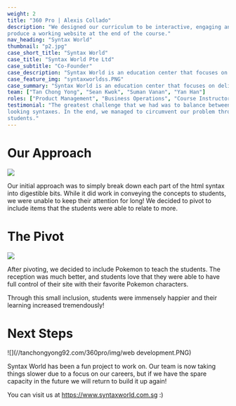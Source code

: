 ```yaml
---
weight: 2
title: "360 Pro | Alexis Collado"
description: "We designed our curriculum to be interactive, engaging and easy to understand. We taught students web development elements such as HTML,CSS and JavaScript. Students were taught from the very start and were able to
produce a working website at the end of the course."
nav_heading: "Syntax World"
thumbnail: "p2.jpg"
case_short_title: "Syntax World"
case_title: "Syntax World Pte Ltd"
case_subtitle: "Co-Founder"
case_description: "Syntax World is an education center that focuses on delivering quality programming services to students. We talked about teaching programming during our free time for some side income, and we figured that it would be more fun to start a business instead."
case_feature_img: "syntaxworldss.PNG"
case_summary: "Syntax World is an education center that focuses on delivering quality programming services to students. We talked about teaching programming during our free time for some side income, and then figured out we could start a full-fledge tuition service instead for additional learning."
team: ["Tan Chong Yong", "Sean Kwok", "Suman Vanan", "Yan Han"]
roles: ["Product Management", "Business Operations", "Course Instructor"]
testimonial: "The greatest challenge that we had was to balance between interactivity, engagement with the complicated
looking syntaxes. In the end, we managed to circumvent our problem through iterative testing and feedback from our
students."
---
```


# Our Approach

![](//tanchongyong92.com/360pro/img/initial.PNG)

Our initial approach was to simply break down each part of the html syntax into digestible bits. While it did work in conveying the concepts to students, we were unable to keep their attention for long! We decided to pivot to include items that the students were able to relate to more.

# The Pivot

![](//tanchongyong92.com/360pro/img/teaching.PNG)

After pivoting, we decided to include Pokemon to teach the students. The reception was much better, and students love that they were able to have full control of their site with their favorite Pokemon characters.

 Through this small inclusion, students were immensely happier and their learning increased tremendously!

# Next Steps

![](//tanchongyong92.com/360pro/img/web development.PNG)

Syntax World has been a fun project to work on. Our team is now taking things slower due to a focus on our careers, but if we have the spare capacity in the future we will return to build it up again!

You can visit us at https://www.syntaxworld.com.sg :)
